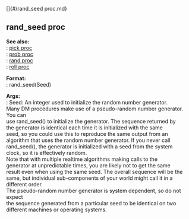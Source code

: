 []{#/rand_seed proc.md}    
## rand_seed proc    
**See also:**    
:   [pick proc](/proc/pick)    
:   [prob proc](/proc/prob)    
:   [rand proc](/proc/rand)    
:   [roll proc](/proc/roll)    
<!-- -->    
**Format:**    
:   rand_seed(Seed)    
<!-- -->    
**Args:**    
:   Seed: An integer used to initialize the random number generator.    
Many DM procedures make use of a pseudo-random number generator. You can    
use rand_seed() to initialize the generator. The sequence returned by    
the generator is identical each time it is initialized with the same    
seed, so you could use this to reproduce the same output from an    
algorithm that uses the random number generator. If you never call    
rand_seed(), the generator is initialized with a seed from the system    
clock, so it is effectively random.    
Note that with multiple realtime algorithms making calls to the    
generator at unpredictable times, you are likely not to get the same    
result even when using the same seed. The overall sequence will be the    
same, but individual sub-components of your world might call it in a    
different order.    
The pseudo-random number generator is system dependent, so do not expect    
the sequence generated from a particular seed to be identical on two    
different machines or operating systems.  